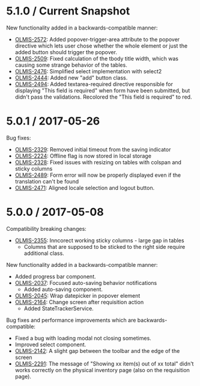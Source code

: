 5.1.0 / Current Snapshot
========================

New functionality added in a backwards-compatible manner:

* [OLMIS-2572](https://openlmis.atlassian.net/browse/OLMIS-2572): Added popover-trigger-area attribute to the popover directive which lets user chose whether the whole element or just the added button should trigger the popover.
* [OLMIS-2509](https://openlmis.atlassian.net/browse/OLMIS-2509): Fixed calculation of the tbody title width, which was causing some strange behavior of the tables.
* [OLMIS-2476](https://openlmis.atlassian.net/browse/OLMIS-2476): Simplified select implementation with select2
* [OLMIS-2444](https://openlmis.atlassian.net/browse/OLMIS-2444): Added new "add" button class.
* [OLMIS-2494](https://openlmis.atlassian.net/browse/OLMIS-2494): Added textarea-required directive
responsible for displaying "This field is required" when form have been submitted, but didn't pass
the validations. Recolored the "This field is required" to red.


5.0.1 / 2017-05-26
==================

Bug fixes:

* [OLMIS-2329](https://openlmis.atlassian.net/browse/OLMIS-2329): Removed initial timeout from the saving indicator
* [OLMIS-2224](https://openlmis.atlassian.net/browse/OLMIS-2224): Offline flag is now stored in local storage
* [OLMIS-2328](https://openlmis.atlassian.net/browse/OLMIS-2328): Fixed issues with resizing on tables with colspan and sticky columns
* [OLMIS-2489](https://openlmis.atlassian.net/browse/OLMIS-2489): Form error will now be properly displayed even if the translation can't be found
* [OLMIS-2471](https://openlmis.atlassian.net/browse/OLMIS-2471): Aligned locale selection and logout button.

5.0.0 / 2017-05-08
==================

Compatibility breaking changes:

* [OLMIS-2355](https://openlmis.atlassian.net/browse/OLMIS-2355): Inncorect working sticky columns - large gap in tables
  * Columns that are supposed to be sticked to the right side require additional class.

New functionality added in a backwards-compatible manner:

* Added progress bar component.
* [OLMIS-2037](https://openlmis.atlassian.net/browse/OLMIS-2037): Focused auto-saving behavior notifications
  * Added auto-saving component.
* [OLMIS-2045](https://openlmis.atlassian.net/browse/OLMIS-2045): Wrap datepicker in popover element
* [OLMIS-2164](https://openlmis.atlassian.net/browse/OLMIS-2164): Change screen after requisition action
  * Added StateTrackerService.

Bug fixes and performance improvements which are backwards-compatible:

* Fixed a bug with loading modal not closing sometimes.
* Improved select component.
* [OLMIS-2142](https://openlmis.atlassian.net/browse/OLMIS-2142): A slight gap between the toolbar and the edge of the screen
* [OLMIS-2291](https://openlmis.atlassian.net/browse/OLMIS-2291): The message of "Showing xx item(s) out of xx total" didn't works correctly on the physical inventory page (also on the requisition page).
